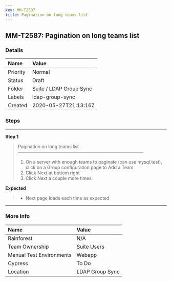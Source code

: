 ```yaml
---
key: MM-T2587
title: Pagination on long teams list
---
```


## MM-T2587: Pagination on long teams list

### Details

| Name     | Value                   |
| :------- | :---------------------- |
| Priority | Normal                  |
| Status   | Draft                   |
| Folder   | Suite / LDAP Group Sync |
| Labels   | ldap-group-sync         |
| Created  | 2020-05-27T21:13:16Z    |

### Steps

<hr/>

**Step 1**

> <article>Pagination on long teams list<br>————————————————————————————<ol><li>On a server with enough teams to paginate (can use mysql.test), click on a Group configuration page to Add a Team</li><li>Click Next at bottom right</li><li>Click Next a couple more times</li></ol></article>

**Expected**

> <article><ul><li>Next page loads each time as expected</li></ul></article>

<hr/>

### More Info

| Name                     | Value           |
| :----------------------- | :-------------- |
| Rainforest               | N/A             |
| Team Ownership           | Suite Users     |
| Manual Test Environments | Webapp          |
| Cypress                  | To Do           |
| Location                 | LDAP Group Sync |
